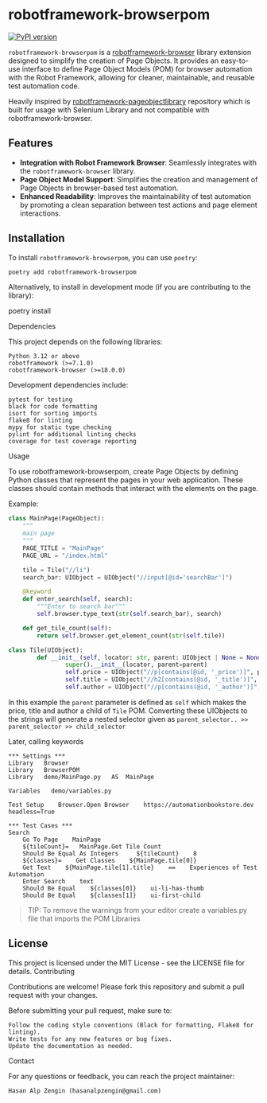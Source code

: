 # robotframework-browserpom

[![PyPI version](https://img.shields.io/pypi/v/robotframework-browserpom.svg)](https://pypi.org/project/robotframework-browserpom/)

`robotframework-browserpom` is a [robotframework-browser](https://robotframework-browser.org/) library extension designed to simplify the creation of Page Objects. It provides an easy-to-use interface to define Page Object Models (POM) for browser automation with the Robot Framework, allowing for cleaner, maintainable, and reusable test automation code.

Heavily inspired by [robotframework-pageobjectlibrary](https://github.com/boakley/robotframework-pageobjectlibrary) repository which is built for usage with Selenium Library and not compatible with robotframework-browser.

## Features

- **Integration with Robot Framework Browser**: Seamlessly integrates with the `robotframework-browser` library.
- **Page Object Model Support**: Simplifies the creation and management of Page Objects in browser-based test automation.
- **Enhanced Readability**: Improves the maintainability of test automation by promoting a clean separation between test actions and page element interactions.

## Installation

To install `robotframework-browserpom`, you can use `poetry`:

```bash
poetry add robotframework-browserpom
```

Alternatively, to install in development mode (if you are contributing to the library):

poetry install

Dependencies

This project depends on the following libraries:

    Python 3.12 or above
    robotframework (>=7.1.0)
    robotframework-browser (>=18.0.0)

Development dependencies include:

    pytest for testing
    black for code formatting
    isort for sorting imports
    flake8 for linting
    mypy for static type checking
    pylint for additional linting checks
    coverage for test coverage reporting

Usage

To use robotframework-browserpom, create Page Objects by defining Python classes that represent the pages in your web application. These classes should contain methods that interact with the elements on the page.

Example:

```python
class MainPage(PageObject):
    """
    main page
    """
    PAGE_TITLE = "MainPage"
    PAGE_URL = "/index.html"

    tile = Tile("//li")
    search_bar: UIObject = UIObject("//input[@id='searchBar']")

    @keyword
    def enter_search(self, search):
        """Enter to search bar"""
        self.browser.type_text(str(self.search_bar), search)

    def get_tile_count(self):
        return self.browser.get_element_count(str(self.tile))

class Tile(UIObject):
        def __init__(self, locator: str, parent: UIObject | None = None):
                super().__init__(locator, parent=parent)
                self.price = UIObject("//p[contains(@id, '_price')]", parent=self)
                self.title = UIObject("//h2[contains(@id, '_title')]", parent=self)
                self.author = UIObject("//p[contains(@id, '_author')]", parent=self)
```
In this example the `parent` parameter is defined as `self` which makes the price, title and author a child of `Tile` POM.
Converting these UIObjects to the strings will generate a nested selector given as `parent_selector.. >> parent_selector >> child_selector`

Later, calling keywords
```robotframework
*** Settings ***
Library   Browser
Library   BrowserPOM
Library   demo/MainPage.py   AS  MainPage

Variables   demo/variables.py

Test Setup    Browser.Open Browser    https://automationbookstore.dev     headless=True

*** Test Cases ***
Search
    Go To Page    MainPage
    ${tileCount}=   MainPage.Get Tile Count
    Should Be Equal As Integers     ${tileCount}    8
    ${classes}=    Get Classes    ${MainPage.tile[0]}
    Get Text    ${MainPage.tile[1].title}    ==    Experiences of Test Automation
    Enter Search    text
    Should Be Equal    ${classes[0]}    ui-li-has-thumb
    Should Be Equal    ${classes[1]}    ui-first-child
```
>
> TIP:
> To remove the warnings from your editor create a variables.py file that imports the POM Libraries
>

## License

This project is licensed under the MIT License - see the LICENSE file for details.
Contributing

Contributions are welcome! Please fork this repository and submit a pull request with your changes.

Before submitting your pull request, make sure to:

    Follow the coding style conventions (Black for formatting, Flake8 for linting).
    Write tests for any new features or bug fixes.
    Update the documentation as needed.

Contact

For any questions or feedback, you can reach the project maintainer:

    Hasan Alp Zengin (hasanalpzengin@gmail.com)